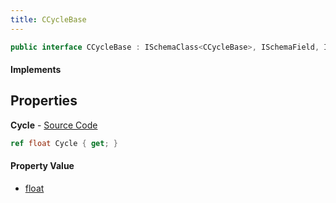 ```yaml
---
title: CCycleBase
---
```


```csharp
public interface CCycleBase : ISchemaClass<CCycleBase>, ISchemaField, ISchemaClass, INativeHandle
```

#### Implements

## Properties

**Cycle** - [Source Code](https://github.com/swiftly-solution/swiftlys2/blob/main/managed/src/SwiftlyS2.Generated/Schemas/Interfaces/CCycleBase.cs#L16)

```csharp
ref float Cycle { get; }
```

#### Property Value

- [float](https://learn.microsoft.com/dotnet/api/system.single)

